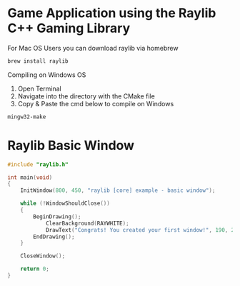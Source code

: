 ﻿# Game Application using the Raylib C++ Gaming Library
 
 For Mac OS Users you can download raylib via homebrew
```bash
brew install raylib
```

Compiling on Windows OS

  1. Open Terminal
  2. Navigate into the directory with the CMake file
  3. Copy & Paste the cmd below to compile on Windows

```bash
mingw32-make
```
# Raylib Basic Window

```cpp
#include "raylib.h"

int main(void)
{
    InitWindow(800, 450, "raylib [core] example - basic window");

    while (!WindowShouldClose())
    {
        BeginDrawing();
            ClearBackground(RAYWHITE);
            DrawText("Congrats! You created your first window!", 190, 200, 20, LIGHTGRAY);
        EndDrawing();
    }

    CloseWindow();

    return 0;
}
```
